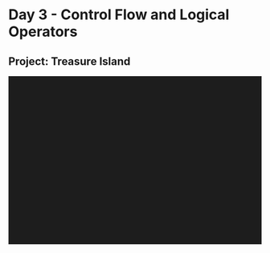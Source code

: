 <h1>Day 3 - Control Flow and Logical Operators
</h1>
<h2>Project: Treasure Island</h2>
<img src="treasure-island.gif">
